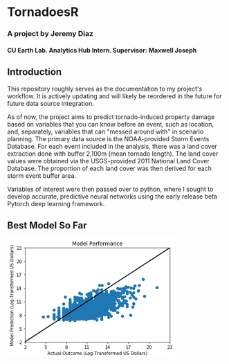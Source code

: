 # TornadoesR

### A project by Jeremy Diaz
#### CU Earth Lab. Analytics Hub Intern. Supervisor: Maxwell Joseph

## Introduction

This repository roughly serves as the documentation to my project's workflow. It is actively updating and will likely be reordered in the future for future data source integration.

As of now, the project aims to predict tornado-induced property damage based on variables that you can know before an event, such as location, and, separately, variables that can "messed around with" in scenario planning. The primary data source is the NOAA-provided Storm Events Database. For each event included in the analysis, there was a land cover extraction done with buffer 2,100m (mean tornado length). The land cover values were obtained via the USGS-provided 2011 National Land Cover Database. The proportion of each land cover was then derived for each storm event buffer area.

Variables of interest were then passed over to python, where I sought to develop accurate, predictive neural networks using the early release beta Pytorch deep learning framework.

## Best Model So Far

![](https://raw.githubusercontent.com/jdiaz4302/tornadoesr/master/images/best_model_june_4_2017.png)
